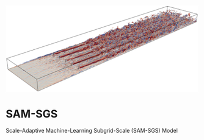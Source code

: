 <p align="center">
  <img src="/WF_entrophyContour.png" width="650" align="center">
</p>

# SAM-SGS
Scale-Adaptive Machine-Learning Subgrid-Scale (SAM-SGS) Model
